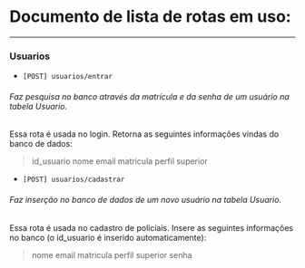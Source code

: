 # Documento de lista de rotas em uso:

---

### Usuarios

- ```[POST] usuarios/entrar```
###### Faz pesquisa no banco através da matrícula e da senha de um usuário na tabela Usuario.
Essa rota é usada no login. Retorna as seguintes informações vindas do banco de dados:
> id_usuario
> nome
> email
> matricula
> perfil
> superior

- ```[POST] usuarios/cadastrar```
###### Faz inserção no banco de dados de um novo usuário na tabela Usuario.
Essa rota é usada no cadastro de policiais. Insere as seguintes informações no banco (o id_usuario é inserido automaticamente):
> nome
> email 
> matricula 
> perfil 
> superior 
> senha